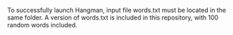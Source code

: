 To successfully launch Hangman, input file words.txt must be located in the same folder.
A version of words.txt is included in this repository, with 100 random words included.
